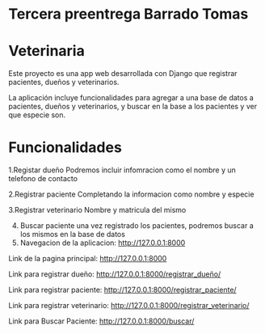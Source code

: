 # Tercera preentrega Barrado Tomas
# Veterinaria
Este proyecto es una app web desarrollada con Django que registrar pacientes, dueños y veterinarios.

La aplicación incluye funcionalidades para agregar a una base de datos a pacientes, dueños y veterinarios, y buscar en la base a los pacientes y ver que especie son.

# Funcionalidades

1.Registar dueño
Podremos incluir infomracion como el nombre y un telefono de contacto

2.Registrar paciente
Completando la informacion como nombre y especie

3.Registrar veterinario
Nombre y matricula del mismo

4. Buscar paciente
   una vez registrado los pacientes, podremos buscar a los mismos en la base de datos
5. Navegacion de la aplicacion: http://127.0.0.1:8000

Link de la pagina principal: http://127.0.0.1:8000

Link para registrar dueño: http://127.0.0.1:8000/registrar_dueño/

Link para registrar paciente: http://127.0.0.1:8000/registrar_paciente/

Link para registrar veterinario: http://127.0.0.1:8000/registrar_veterinario/

Link para Buscar Paciente: http://127.0.0.1:8000/buscar/
